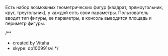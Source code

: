 Есть набор возможных геометрических фигур (квадрат, прямоугольник, круг, треугольник), у каждой есть свои параметры. 
Пользователь вводит тип фигуры, ее параметры, в консоль выводится площадь и периметр фигуры.


/**
 * created by Vitaha
 * skype: dp100991svi
 */
